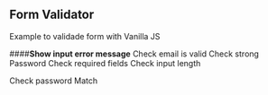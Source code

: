 ## Form Validator

Example to validade form with Vanilla JS

####**Show input error message**
Check email is valid
Check strong Password
Check required fields
Check input length

Check password Match
